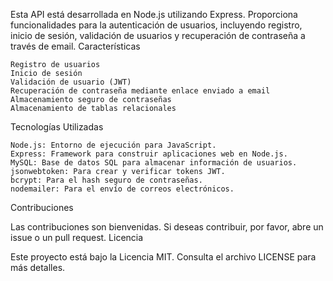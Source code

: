 Esta API está desarrollada en Node.js utilizando Express. Proporciona funcionalidades para la autenticación de usuarios, incluyendo registro, inicio de sesión, validación de usuarios y recuperación de contraseña a través de email.
Características

    Registro de usuarios
    Inicio de sesión
    Validación de usuario (JWT)
    Recuperación de contraseña mediante enlace enviado a email
    Almacenamiento seguro de contraseñas
    Almacenamiento de tablas relacionales
Tecnologías Utilizadas

    Node.js: Entorno de ejecución para JavaScript.
    Express: Framework para construir aplicaciones web en Node.js.
    MySQL: Base de datos SQL para almacenar información de usuarios.
    jsonwebtoken: Para crear y verificar tokens JWT.
    bcrypt: Para el hash seguro de contraseñas.
    nodemailer: Para el envío de correos electrónicos.

Contribuciones

Las contribuciones son bienvenidas. Si deseas contribuir, por favor, abre un issue o un pull request.
Licencia

Este proyecto está bajo la Licencia MIT. Consulta el archivo LICENSE para más detalles.
